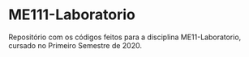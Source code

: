 # ME111-Laboratorio
Repositório com os códigos feitos para a disciplina ME11-Laboratorio, cursado no Primeiro Semestre de 2020.
